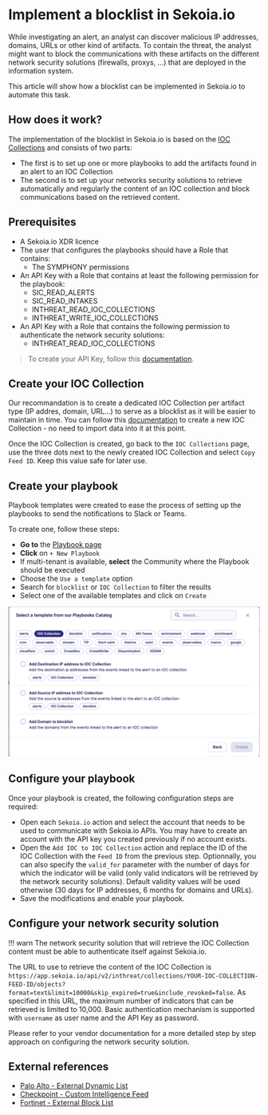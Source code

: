 # Implement a blocklist in Sekoia.io

While investigating an alert, an analyst can discover malicious IP addresses, domains, URLs or other kind of artifacts.
To contain the threat, the analyst might want to block the communications with these artifacts on the different network security solutions (firewalls, proxys, …) that are deployed in the information system. 

This article will show how a blocklist can be implemented in Sekoia.io to automate this task.

## How does it work?

The implementation of the blocklist in Sekoia.io is based on the [IOC Collections](../../../cti/features/consume/ioccollections.md) and consists of two parts:
- The first is to set up one or more playbooks to add the artifacts found in an alert to an IOC Collection
- The second is to set up your networks security solutions to retrieve automatically and regularly the content of an IOC collection and block communications based on the retrieved content.

## Prerequisites

- A Sekoia.io XDR licence
- The user that configures the playbooks should have a Role that contains:
	* The SYMPHONY permissions
- An API Key with a Role that contains at least the following permission for the playbook:
	* SIC_READ_ALERTS
    * SIC_READ_INTAKES
    * INTHREAT_READ_IOC_COLLECTIONS
    * INTHREAT_WRITE_IOC_COLLECTIONS
- An API Key with a Role that contains the following permission to authenticate the network security solutions:
    * INTHREAT_READ_IOC_COLLECTIONS

> To create your API Key, follow this [documentation](../../../getting_started/manage_api_keys.md).

## Create your IOC Collection

Our recommandation is to create a dedicated IOC Collection per artifact type (IP addres, domain, URL...) to serve as a blocklist as it will be easier to maintain in time. You can follow this [documentation](../../../cti/features/consume/ioccollections.md) to create a new IOC Collection - no need to import data into it at this point.

Once the IOC Collection is created, go back to the `IOC Collections` page, use the three dots next to the newly created IOC Collection and select `Copy Feed ID`. Keep this value safe for later use.

## Create your playbook

Playbook templates were created to ease the process of setting up the playbooks to send the notifications to Slack or Teams. 

To create one, follow these steps: 


- **Go to** the [Playbook page](https://app.sekoia.io/operations/playbooks)
- **Click** on `+ New Playbook`
- If multi-tenant is available, **select** the Community where the Playbook should be executed
- Choose the `Use a template` option 
- Search for `blocklist` or `IOC Collection` to filter the results
- Select one of the available templates and click on `Create`

![Examples of blocklist playbook templates](../../../assets/operation_center/playbooks/blocklist-templates.png)


## Configure your playbook

Once your playbook is created, the following configuration steps are required:

- Open each `Sekoia.io` action and select the account that needs to be used to communicate with Sekoia.io APIs. You may have to create an account with the API key you created previously if no account exists.
- Open the `Add IOC to IOC Collection` action and replace the ID of the IOC Collection with the `Feed ID` from the previous step. Optionnally, you can also specify the `valid_for` parameter with the number of days for which the indicator will be valid (only valid indicators will be retrieved by the network security solutions). Default validity values will be used otherwise (30 days for IP addresses, 6 months for domains and URLs). 
- Save the modifications and enable your playbook.

## Configure your network security solution

!!! warn
    The network security solution that will retrieve the IOC Collection content must be able to authenticate itself against Sekoia.io. 

The URL to use to retrieve the content of the IOC Collection is `https://app.sekoia.io/api/v2/inthreat/collections/YOUR-IOC-COLLECTION-FEED-ID/objects?format=text&limit=10000&skip_expired=true&include_revoked=false`. As specified in this URL, the maximum number of indicators that can be retrieved is limited to 10,000. Basic authentication mechanism is supported with `username` as user name and the API Key as password.

Please refer to your vendor documentation for a more detailed step by step approach on configuring the network security solution.

## External references

- [Palo Alto - External Dynamic List](https://docs.paloaltonetworks.com/pan-os/9-1/pan-os-admin/policy/use-an-external-dynamic-list-in-policy/external-dynamic-list)
- [Checkpoint - Custom Intelligence Feed](https://support.checkpoint.com/results/sk/sk132193)
- [Fortinet - External Block List](https://docs.fortinet.com/document/fortigate/6.2.0/new-features/625349/external-block-list-threat-feed-policy)
